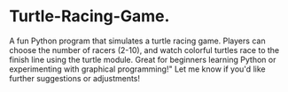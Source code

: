# Turtle-Racing-Game.
A fun Python program that simulates a turtle racing game. Players can choose the number of racers (2-10), and watch colorful turtles race to the finish line using the turtle module. Great for beginners learning Python or experimenting with graphical programming!"  Let me know if you'd like further suggestions or adjustments!
